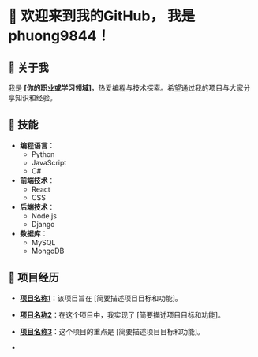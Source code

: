 # 👋 欢迎来到我的GitHub， 我是 **phuong9844**！

## 👤 关于我
我是 **[你的职业或学习领域]**，热爱编程与技术探索。希望通过我的项目与大家分享知识和经验。

## 🔧 技能
- **编程语言**：
  - Python
  - JavaScript
  - C#
- **前端技术**：
  - React
  - CSS
- **后端技术**：
  - Node.js
  - Django
- **数据库**：
  - MySQL
  - MongoDB
## 🌟 项目经历
- **[项目名称1](项目链接)**：该项目旨在 [简要描述项目目标和功能]。
- **[项目名称2](项目链接)**：在这个项目中，我实现了 [简要描述项目目标和功能]。
- **[项目名称3](项目链接)**：这个项目的重点是 [简要描述项目目标和功能]。

- 
